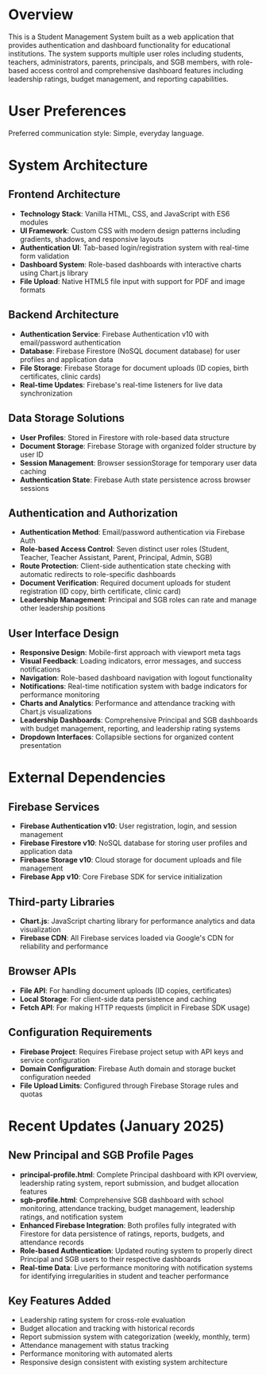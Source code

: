 # Overview

This is a Student Management System built as a web application that provides authentication and dashboard functionality for educational institutions. The system supports multiple user roles including students, teachers, administrators, parents, principals, and SGB members, with role-based access control and comprehensive dashboard features including leadership ratings, budget management, and reporting capabilities.

# User Preferences

Preferred communication style: Simple, everyday language.

# System Architecture

## Frontend Architecture
- **Technology Stack**: Vanilla HTML, CSS, and JavaScript with ES6 modules
- **UI Framework**: Custom CSS with modern design patterns including gradients, shadows, and responsive layouts
- **Authentication UI**: Tab-based login/registration system with real-time form validation
- **Dashboard System**: Role-based dashboards with interactive charts using Chart.js library
- **File Upload**: Native HTML5 file input with support for PDF and image formats

## Backend Architecture
- **Authentication Service**: Firebase Authentication v10 with email/password authentication
- **Database**: Firebase Firestore (NoSQL document database) for user profiles and application data
- **File Storage**: Firebase Storage for document uploads (ID copies, birth certificates, clinic cards)
- **Real-time Updates**: Firebase's real-time listeners for live data synchronization

## Data Storage Solutions
- **User Profiles**: Stored in Firestore with role-based data structure
- **Document Storage**: Firebase Storage with organized folder structure by user ID
- **Session Management**: Browser sessionStorage for temporary user data caching
- **Authentication State**: Firebase Auth state persistence across browser sessions

## Authentication and Authorization
- **Authentication Method**: Email/password authentication via Firebase Auth
- **Role-based Access Control**: Seven distinct user roles (Student, Teacher, Teacher Assistant, Parent, Principal, Admin, SGB)
- **Route Protection**: Client-side authentication state checking with automatic redirects to role-specific dashboards
- **Document Verification**: Required document uploads for student registration (ID copy, birth certificate, clinic card)
- **Leadership Management**: Principal and SGB roles can rate and manage other leadership positions

## User Interface Design
- **Responsive Design**: Mobile-first approach with viewport meta tags
- **Visual Feedback**: Loading indicators, error messages, and success notifications
- **Navigation**: Role-based dashboard navigation with logout functionality
- **Notifications**: Real-time notification system with badge indicators for performance monitoring
- **Charts and Analytics**: Performance and attendance tracking with Chart.js visualizations
- **Leadership Dashboards**: Comprehensive Principal and SGB dashboards with budget management, reporting, and leadership rating systems
- **Dropdown Interfaces**: Collapsible sections for organized content presentation

# External Dependencies

## Firebase Services
- **Firebase Authentication v10**: User registration, login, and session management
- **Firebase Firestore v10**: NoSQL database for storing user profiles and application data
- **Firebase Storage v10**: Cloud storage for document uploads and file management
- **Firebase App v10**: Core Firebase SDK for service initialization

## Third-party Libraries
- **Chart.js**: JavaScript charting library for performance analytics and data visualization
- **Firebase CDN**: All Firebase services loaded via Google's CDN for reliability and performance

## Browser APIs
- **File API**: For handling document uploads (ID copies, certificates)
- **Local Storage**: For client-side data persistence and caching
- **Fetch API**: For making HTTP requests (implicit in Firebase SDK usage)

## Configuration Requirements
- **Firebase Project**: Requires Firebase project setup with API keys and service configuration
- **Domain Configuration**: Firebase Auth domain and storage bucket configuration needed
- **File Upload Limits**: Configured through Firebase Storage rules and quotas

# Recent Updates (January 2025)

## New Principal and SGB Profile Pages
- **principal-profile.html**: Complete Principal dashboard with KPI overview, leadership rating system, report submission, and budget allocation features
- **sgb-profile.html**: Comprehensive SGB dashboard with school monitoring, attendance tracking, budget management, leadership ratings, and notification system
- **Enhanced Firebase Integration**: Both profiles fully integrated with Firestore for data persistence of ratings, reports, budgets, and attendance records
- **Role-based Authentication**: Updated routing system to properly direct Principal and SGB users to their respective dashboards
- **Real-time Data**: Live performance monitoring with notification systems for identifying irregularities in student and teacher performance

## Key Features Added
- Leadership rating system for cross-role evaluation
- Budget allocation and tracking with historical records
- Report submission system with categorization (weekly, monthly, term)
- Attendance management with status tracking
- Performance monitoring with automated alerts
- Responsive design consistent with existing system architecture